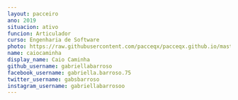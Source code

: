 ```yaml
---
layout: pacceiro
ano: 2019
situacion: ativo
funcion: Articulador
curso: Engenharia de Software
photo: https://raw.githubusercontent.com/pacceqx/pacceqx.github.io/master/assets/pic/bolsistas/pacce (6).png
name: caiocaminha
display_name: Caio Caminha
github_username: gabriellabarroso
facebook_username: gabriella.barroso.75
twitter_username: gabsbarroso
instagram_username: gabriellabarrosoo
---
```


